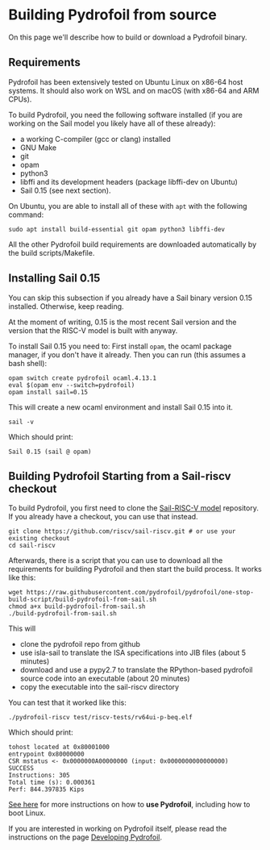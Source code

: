# Building Pydrofoil from source

On this page we'll describe how to build or download a Pydrofoil binary.

## Requirements

Pydrofoil has been extensively tested on Ubuntu Linux on x86-64 host systems.
It should also work on WSL and on macOS (with x86-64 and ARM CPUs).

To build Pydrofoil, you need the following software installed (if you are
working on the Sail model you likely have all of these already):

- a working C-compiler (gcc or clang) installed
- GNU Make
- git
- opam
- python3
- libffi and its development headers (package libffi-dev on Ubuntu)
- Sail 0.15 (see next section).

On Ubuntu, you are able to install all of these with `apt` with the following
command:

```
sudo apt install build-essential git opam python3 libffi-dev
```

All the other Pydrofoil build requirements are downloaded automatically by the
build scripts/Makefile.

## Installing Sail 0.15

You can skip this subsection if you already have a Sail binary version 0.15
installed. Otherwise, keep reading.

At the moment of writing, 0.15 is the most recent Sail version and the version
that the RISC-V model is built with anyway.

To install Sail 0.15 you need to: First install `opam`, the ocaml package
manager, if you don't have it already. Then you can run (this assumes a bash
shell):

```
opam switch create pydrofoil ocaml.4.13.1
eval $(opam env --switch=pydrofoil)
opam install sail=0.15
```

This will create a new ocaml environment and install Sail 0.15 into it.

```
sail -v
```

Which should print:

```
Sail 0.15 (sail @ opam)
```

## Building Pydrofoil Starting from a Sail-riscv checkout

To build Pydrofoil, you first need to clone the [Sail-RISC-V
model](https://github.com/riscv/sail-riscv) repository. If you already have a
checkout, you can use that instead.

```
git clone https://github.com/riscv/sail-riscv.git # or use your existing checkout
cd sail-riscv
```

Afterwards, there is a script that you can use to download all the requirements
for building Pydrofoil and then start the build process. It works like this:

```
wget https://raw.githubusercontent.com/pydrofoil/pydrofoil/one-stop-build-script/build-pydrofoil-from-sail.sh
chmod a+x build-pydrofoil-from-sail.sh
./build-pydrofoil-from-sail.sh
```
This will
- clone the pydrofoil repo from github
- use isla-sail to translate the ISA specifications into JIB files (about 5
  minutes)
- download and use a pypy2.7 to translate the RPython-based pydrofoil source
  code into an executable (about 20 minutes)
- copy the executable into the sail-riscv directory

You can test that it worked like this:

```
./pydrofoil-riscv test/riscv-tests/rv64ui-p-beq.elf
```

Which should print:

```
tohost located at 0x80001000
entrypoint 0x80000000
CSR mstatus <- 0x0000000A00000000 (input: 0x0000000000000000)
SUCCESS
Instructions: 305
Total time (s): 0.000361
Perf: 844.397835 Kips
```

[See here](using_pydrofoil.md) for more instructions on how to **use Pydrofoil**,
including how to boot Linux.

If you are interested in working on Pydrofoil itself, please read the
instructions on the page [Developing Pydrofoil](developing_pydrofoil.md).
